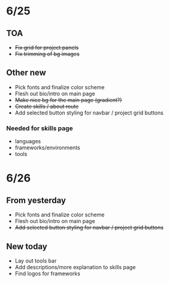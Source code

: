 
# 6/25

## TOA

- ~~Fix grid for project panels~~
- ~~Fix trimming of bg images~~
  
## Other new

- Pick fonts and finalize color scheme
- Flesh out bio/intro on main page
- ~~Make nice bg for the main page (gradient?)~~
- ~~Create skills / about route~~
- Add selected button styling for navbar / project grid buttons

### Needed for skills page

- languages
- frameworks/environments
- tools

# 6/26

## From yesterday

- Pick fonts and finalize color scheme
- Flesh out bio/intro on main page
- ~~Add selected button styling for navbar / project grid buttons~~

## New today

- Lay out tools bar
- Add descriptions/more explanation to skills page
- Find logos for frameworks
